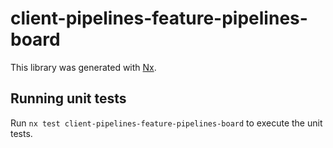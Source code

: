 # client-pipelines-feature-pipelines-board

This library was generated with [Nx](https://nx.dev).

## Running unit tests

Run `nx test client-pipelines-feature-pipelines-board` to execute the unit tests.
